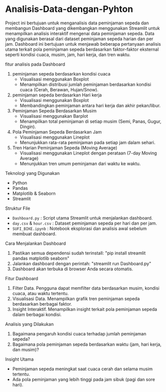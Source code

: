 # Analisis-Data-dengan-Pyhton

Project ini bertujuan untuk menganalisis data peminjaman sepeda dan membangun Dashboard yang dikembangkan menggunakan Streamlit untuk menampilkan analisis interaktif mengenai data peminjaman sepeda. Data yang digunakan berasal dari dataset peminjaman sepeda harian dan per jam. Dashboard ini bertujuan untuk menjawab beberapa pertanyaan analisis utama terkait pola peminjaman sepeda berdasarkan faktor-faktor eksternal seperti kondisi cuaca, musim, jam, hari kerja, dan tren waktu.

fitur analisis pada Dashboard
1. peminjaman sepeda berdasarkan kondisi cuaca
   - Visualisasi menggunakan Boxplot
   - Menampilkan distribusi jumlah peminjaman berdasarkan kondisi cuaca (Cerah, Berawan, 
     Hujan/Snow).
2. peminjaman sepeda berdasarkan Hari kerja
   - Visualisasi menggunakan Boxplot
   - Membandingkan peminjaman antara hari kerja dan akhir pekan/libur.
3. Peminjaman Sepeda Berdasarkan Musim
   - Visualisasi menggunakan Barplot
   - Menampilkan total peminjaman di setiap musim (Semi, Panas, Gugur, Dingin).
4. Pola Peminjaman Sepeda Berdasarkan Jam
   - Visualisasi menggunakan Lineplot
   - Menunjukkan rata-rata peminjaman pada setiap jam dalam sehari.
5. Tren Harian Peminjaman Sepeda (Moving Average)
   - Visualisasi menggunakan Lineplot dengan perataan (7-day Moving Average)
   - Menunjukkan tren umum peminjaman dari waktu ke waktu.

Teknologi yang Digunakan
 - Python
 - Pandas
 - Matplotlib & Seaborn
 - Streamlit

Struktur File
- `Dashboard.py` : Script utama Streamlit untuk menjalankan dashboard.
- `day.csv` & `hour.csv` : Dataset peminjaman sepeda per hari dan per jam.
- `SUFI_BIKE.ipynb` : Notebook eksplorasi dan analisis awal sebelum membuat dashboard.


Cara Menjalankan Dashboard
1. Pastikan semua dependensi sudah terinstall:
"pip install streamlit pandas matplotlib seaborn"
2. Jalankan dashboard dengan perintah:
"streamlit run Dashboard.py"
3. Dashboard akan terbuka di browser Anda secara otomatis.

Fitur Dashboard
1. Filter Data. Pengguna dapat memfilter data berdasarkan musim, kondisi cuaca, atau waktu tertentu.
2. Visualisasi Data. Menampilkan grafik tren peminjaman sepeda berdasarkan berbagai faktor.
3. Insight Interaktif. Menampilkan insight terkait pola peminjaman sepeda dalam berbagai kondisi.

Analisis yang Dilakukan
1. Bagaimana pengaruh kondisi cuaca terhadap jumlah peminjaman sepeda?
2. Bagaimana pola peminjaman sepeda berdasarkan waktu (jam, hari kerja, dan musim)?

Insight Utama
- Peminjaman sepeda meningkat saat cuaca cerah dan selama musim tertentu.
- Ada pola peminjaman yang lebih tinggi pada jam sibuk (pagi dan sore hari).
